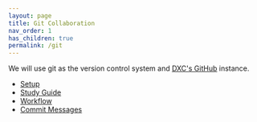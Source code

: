 ```yaml
---
layout: page
title: Git Collaboration
nav_order: 1
has_children: true
permalink: /git
---
```


We will use git as the version control system and [DXC's GitHub](https://github.dxc.com) instance.


- [Setup](/git/setup)
- [Study Guide](/git/study-guide)
- [Workflow](/git/workflow)
- [Commit Messages](/git/commit-message)
